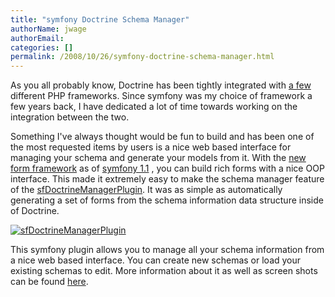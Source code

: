 ```yaml
---
title: "symfony Doctrine Schema Manager"
authorName: jwage
authorEmail:
categories: []
permalink: /2008/10/26/symfony-doctrine-schema-manager.html
---
```

As you all probably know, Doctrine has been tightly integrated with [a
few](http://trac.doctrine-project.org/wiki/integrate) different PHP
frameworks. Since symfony was my choice of framework a few years back, I
have dedicated a lot of time towards working on the integration between
the two.

Something I've always thought would be fun to build and has been one of
the most requested items by users is a nice web based interface for
managing your schema and generate your models from it. With the [new
form
framework](http://www.symfony-project.org/blog/2008/10/18/spice-up-your-forms-with-some-nice-widgets-and-validators)
as of [symfony
1.1](http://www.symfony-project.org/blog/2008/06/30/the-wait-is-over-symfony-1-1-released)
, you can build rich forms with a nice OOP interface. This made it
extremely easy to make the schema manager feature of the
[sfDoctrineManagerPlugin](http://www.symfony-project.com/plugins/sfDoctrineManagerPlugin).
It was as simple as automatically generating a set of forms from the
schema information data structure inside of Doctrine.

[![sfDoctrineManagerPlugin](http://www.symfony-project.org/uploads/plugins/5e25c2c7775a8ed169e2d9a6de8e2d1d98ffd110.png)](http://www.symfony-project.com/plugins/sfDoctrineManagerPlugin)

This symfony plugin allows you to manage all your schema information
from a nice web based interface. You can create new schemas or load your
existing schemas to edit. More information about it as well as screen
shots can be found
[here](http://www.symfony-project.com/plugins/sfDoctrineManagerPlugin).
